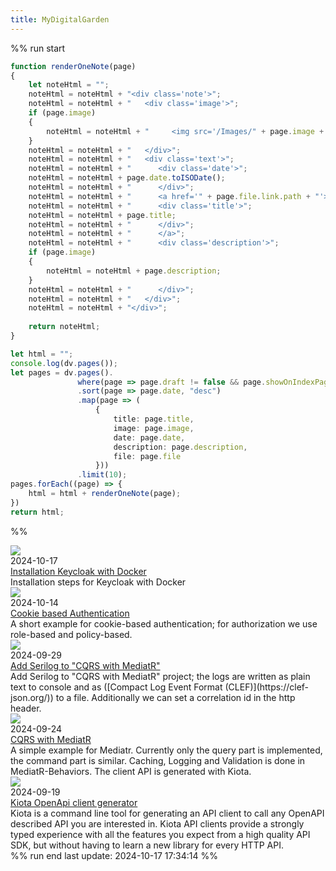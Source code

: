 ```yaml
---
title: MyDigitalGarden
---
```


%% run start
~~~ts
function renderOneNote(page)
{
    let noteHtml = "";
    noteHtml = noteHtml + "<div class='note'>";
    noteHtml = noteHtml + "   <div class='image'>";
    if (page.image)
    {
        noteHtml = noteHtml + "     <img src='/Images/" + page.image + "'></img>"
    }
    noteHtml = noteHtml + "   </div>";
    noteHtml = noteHtml + "   <div class='text'>";
    noteHtml = noteHtml + "      <div class='date'>";
    noteHtml = noteHtml + page.date.toISODate();
    noteHtml = noteHtml + "      </div>";
    noteHtml = noteHtml + "      <a href='" + page.file.link.path + "'>";
    noteHtml = noteHtml + "      <div class='title'>";
    noteHtml = noteHtml + page.title;
    noteHtml = noteHtml + "      </div>";
    noteHtml = noteHtml + "      </a>";
    noteHtml = noteHtml + "      <div class='description'>";
    if (page.image)
    {
        noteHtml = noteHtml + page.description;
    }
    noteHtml = noteHtml + "      </div>";
    noteHtml = noteHtml + "   </div>";
    noteHtml = noteHtml + "</div>";
    
    return noteHtml;
}

let html = "";
console.log(dv.pages());
let pages = dv.pages().
               where(page => page.draft != false && page.showOnIndexPage == true)
               .sort(page => page.date, "desc")
               .map(page => (
	               {
		               title: page.title, 
		               image: page.image, 
		               date: page.date, 
	                   description: page.description,
	                   file: page.file
	               }))
               .limit(10);
pages.forEach((page) => {
    html = html + renderOneNote(page);
})
return html;
~~~ 
%%
<div class='note'>   <div class='image'>     <img src='/Images/Keycloak.png'></img>   </div>   <div class='text'>      <div class='date'>2024-10-17      </div>      <a href='SmartHome/Docker/Install-Keycloak-with-Docker.md'>      <div class='title'>Installation Keycloak with Docker      </div>      </a>      <div class='description'>Installation steps for Keycloak with Docker      </div>   </div></div><div class='note'>   <div class='image'>     <img src='/Images/Authentication.png'></img>   </div>   <div class='text'>      <div class='date'>2024-10-14      </div>      <a href='Dotnet/Authentication/Cookie-based Authentication.md'>      <div class='title'>Cookie based Authentication      </div>      </a>      <div class='description'>A short example for cookie-based authentication; for authorization we use role-based and policy-based.      </div>   </div></div><div class='note'>   <div class='image'>     <img src='/Images/Serilog.png'></img>   </div>   <div class='text'>      <div class='date'>2024-09-29      </div>      <a href='Dotnet/Mediatr/Serilog for CQRS with MediatR.md'>      <div class='title'>Add Serilog to "CQRS with MediatR"      </div>      </a>      <div class='description'>Add Serilog to "CQRS with MediatR" project; the logs are written as plain text to console and as ([Compact Log Event Format (CLEF)](https://clef-json.org/)) to a file. Additionally we can set a correlation id in the http header.      </div>   </div></div><div class='note'>   <div class='image'>     <img src='/Images/MediatR.png'></img>   </div>   <div class='text'>      <div class='date'>2024-09-24      </div>      <a href='Dotnet/Mediatr/CQRS with MediatR.md'>      <div class='title'>CQRS with MediatR      </div>      </a>      <div class='description'>A simple example for Mediatr. Currently only the query part is implemented, the command part is similar. Caching, Logging and Validation is done in MediatR-Behaviors. The client API is generated with Kiota.      </div>   </div></div><div class='note'>   <div class='image'>     <img src='/Images/Kiota.png'></img>   </div>   <div class='text'>      <div class='date'>2024-09-19      </div>      <a href='Dotnet/Kiota OpenAPI Client Generator.md'>      <div class='title'>Kiota OpenApi client generator      </div>      </a>      <div class='description'>Kiota is a command line tool for generating an API client to call any OpenAPI described API you are interested in. Kiota API clients provide a strongly typed experience with all the features you expect from a high quality API SDK, but without having to learn a new library for every HTTP API.      </div>   </div></div>
%% run end 
last update: 2024-10-17 17:34:14
%%


